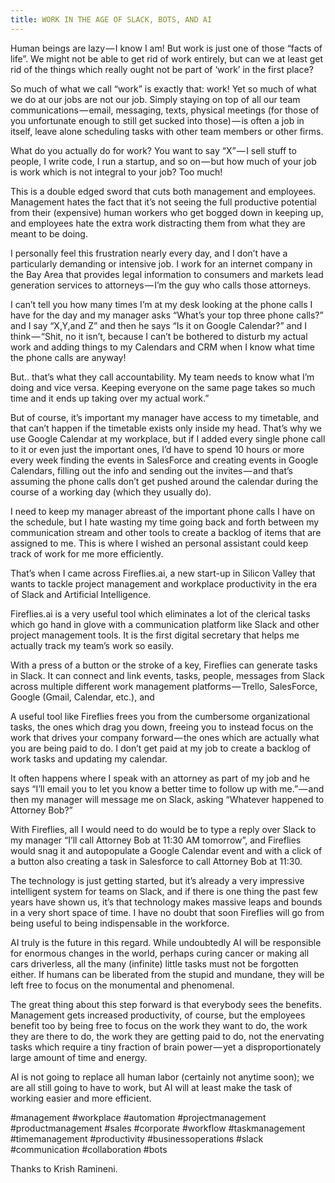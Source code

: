```yaml
---
title: WORK IN THE AGE OF SLACK, BOTS, AND AI
---
```


Human beings are lazy — I know I am! But work is just one of those “facts of life”. We might not be able to get rid of work entirely, but can we at least get rid of the things which really ought not be part of ‘work’ in the first place?

So much of what we call “work” is exactly that: work! Yet so much of what we do at our jobs are not our job. Simply staying on top of all our team communications — email, messaging, texts, physical meetings (for those of you unfortunate enough to still get sucked into those) — is often a job in itself, leave alone scheduling tasks with other team members or other firms.

What do you actually do for work? You want to say “X” — I sell stuff to people, I write code, I run a startup, and so on — but how much of your job is work which is not integral to your job? Too much!

This is a double edged sword that cuts both management and employees. Management hates the fact that it’s not seeing the full productive potential from their (expensive) human workers who get bogged down in keeping up, and employees hate the extra work distracting them from what they are meant to be doing.

I personally feel this frustration nearly every day, and I don’t have a particularly demanding or intensive job. I work for an internet company in the Bay Area that provides legal information to consumers and markets lead generation services to attorneys — I’m the guy who calls those attorneys.

I can’t tell you how many times I’m at my desk looking at the phone calls I have for the day and my manager asks “What’s your top three phone calls?” and I say “X,Y,and Z” and then he says “Is it on Google Calendar?” and I think — “Shit, no it isn’t, because I can’t be bothered to disturb my actual work and adding things to my Calendars and CRM when I know what time the phone calls are anyway!

But.. that’s what they call accountability. My team needs to know what I’m doing and vice versa. Keeping everyone on the same page takes so much time and it ends up taking over my actual work.”

But of course, it’s important my manager have access to my timetable, and that can’t happen if the timetable exists only inside my head. That’s why we use Google Calendar at my workplace, but if I added every single phone call to it or even just the important ones, I’d have to spend 10 hours or more every week finding the events in SalesForce and creating events in Google Calendars, filling out the info and sending out the invites — and that’s assuming the phone calls don’t get pushed around the calendar during the course of a working day (which they usually do).

I need to keep my manager abreast of the important phone calls I have on the schedule, but I hate wasting my time going back and forth between my communication stream and other tools to create a backlog of items that are assigned to me. This is where I wished an personal assistant could keep track of work for me more efficiently.

That’s when I came across Fireflies.ai, a new start-up in Silicon Valley that wants to tackle project management and workplace productivity in the era of Slack and Artificial Intelligence.

Fireflies.ai is a very useful tool which eliminates a lot of the clerical tasks which go hand in glove with a communication platform like Slack and other project management tools. It is the first digital secretary that helps me actually track my team’s work so easily.

With a press of a button or the stroke of a key, Fireflies can generate tasks in Slack. It can connect and link events, tasks, people, messages from Slack across multiple different work management platforms — Trello, SalesForce, Google (Gmail, Calendar, etc.), and

A useful tool like Fireflies frees you from the cumbersome organizational tasks, the ones which drag you down, freeing you to instead focus on the work that drives your company forward — the ones which are actually what you are being paid to do. I don’t get paid at my job to create a backlog of work tasks and updating my calendar.

It often happens where I speak with an attorney as part of my job and he says “I’ll email you to let you know a better time to follow up with me.” — and then my manager will message me on Slack, asking “Whatever happened to Attorney Bob?”

With Fireflies, all I would need to do would be to type a reply over Slack to my manager “I’ll call Attorney Bob at 11:30 AM tomorrow”, and Fireflies would snag it and autopopulate a Google Calendar event and with a click of a button also creating a task in Salesforce to call Attorney Bob at 11:30.

The technology is just getting started, but it’s already a very impressive intelligent system for teams on Slack, and if there is one thing the past few years have shown us, it’s that technology makes massive leaps and bounds in a very short space of time. I have no doubt that soon Fireflies will go from being useful to being indispensable in the workforce.

AI truly is the future in this regard. While undoubtedly AI will be responsible for enormous changes in the world, perhaps curing cancer or making all cars driverless, all the many (infinite) little tasks must not be forgotten either. If humans can be liberated from the stupid and mundane, they will be left free to focus on the monumental and phenomenal.

The great thing about this step forward is that everybody sees the benefits. Management gets increased productivity, of course, but the employees benefit too by being free to focus on the work they want to do, the work they are there to do, the work they are getting paid to do, not the enervating tasks which require a tiny fraction of brain power — yet a disproportionately large amount of time and energy.

AI is not going to replace all human labor (certainly not anytime soon); we are all still going to have to work, but AI will at least make the task of working easier and more efficient.

#management #workplace #automation #projectmanagement #productmanagement #sales #corporate #workflow #taskmanagement #timemanagement #productivity #businessoperations #slack #communication #collaboration #bots

Thanks to Krish Ramineni. 


